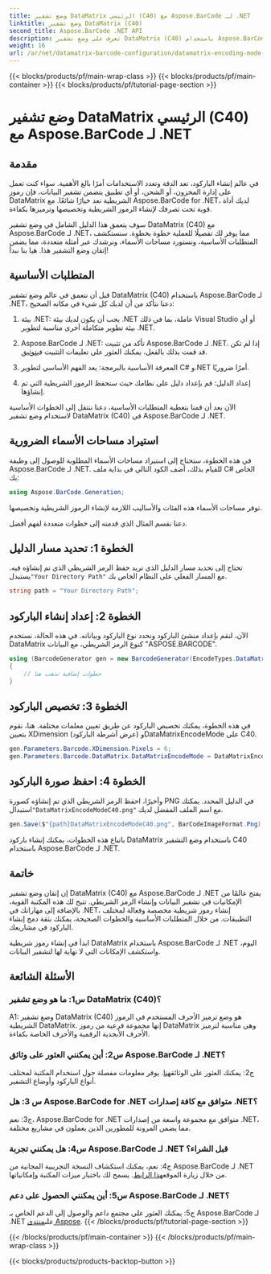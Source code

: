 ```yaml
---
title: وضع تشفير DataMatrix الرئيسي (C40) مع Aspose.BarCode لـ .NET
linktitle: وضع تشفير DataMatrix (C40)
second_title: Aspose.BarCode .NET API
description: تعرف على وضع تشفير DataMatrix (C40) باستخدام Aspose.BarCode لـ .NET. إنشاء رموز شريطية مخصصة بكفاءة. اكتشف الدليل التفصيلي.
weight: 16
url: /ar/net/datamatrix-barcode-configuration/datamatrix-encoding-mode-c40/
---
```


{{< blocks/products/pf/main-wrap-class >}}
{{< blocks/products/pf/main-container >}}
{{< blocks/products/pf/tutorial-page-section >}}

# وضع تشفير DataMatrix الرئيسي (C40) مع Aspose.BarCode لـ .NET

## مقدمة

في عالم إنشاء الباركود، تعد الدقة وتعدد الاستخدامات أمرًا بالغ الأهمية. سواء كنت تعمل على إدارة المخزون، أو الشحن، أو أي تطبيق يتضمن تشفير البيانات، فإن رموز DataMatrix الشريطية تعد خيارًا شائعًا. مع Aspose.BarCode for .NET، لديك أداة قوية تحت تصرفك لإنشاء الرموز الشريطية وتخصيصها وترميزها بكفاءة.

سوف يتعمق هذا الدليل الشامل في وضع تشفير DataMatrix (C40) مع Aspose.BarCode لـ .NET، مما يوفر لك تفصيلًا للعملية خطوة بخطوة. سنستكشف المتطلبات الأساسية، ونستورد مساحات الأسماء، ونرشدك عبر أمثلة متعددة، مما يضمن إتقان وضع التشفير هذا. هيا بنا نبدأ!

## المتطلبات الأساسية

قبل أن نتعمق في عالم وضع تشفير DataMatrix (C40) باستخدام Aspose.BarCode لـ .NET، دعنا نتأكد من أن لديك كل شيء في مكانه الصحيح:

1. بيئة .NET: يجب أن يكون لديك بيئة .NET عاملة، بما في ذلك Visual Studio أو أي بيئة تطوير متكاملة أخرى مناسبة لتطوير .NET.

2.  Aspose.BarCode لـ .NET: تأكد من تثبيت Aspose.BarCode لـ .NET. إذا لم تكن قد قمت بذلك بالفعل، يمكنك العثور على تعليمات التثبيت في[توثيق](https://reference.aspose.com/barcode/net/).

3. المعرفة الأساسية بالبرمجة: يعد الفهم الأساسي لتطوير C# و.NET أمرًا ضروريًا.

4. إعداد الدليل: قم بإعداد دليل على نظامك حيث ستحفظ الرموز الشريطية التي تم إنشاؤها.

الآن بعد أن قمنا بتغطية المتطلبات الأساسية، دعنا ننتقل إلى الخطوات الأساسية لاستخدام وضع تشفير DataMatrix (C40) في Aspose.BarCode لـ .NET.

## استيراد مساحات الأسماء الضرورية

في هذه الخطوة، ستحتاج إلى استيراد مساحات الأسماء المطلوبة للوصول إلى وظيفة Aspose.BarCode لـ .NET. للقيام بذلك، أضف الكود التالي في بداية ملف C# الخاص بك:

```csharp
using Aspose.BarCode.Generation;
```

توفر مساحات الأسماء هذه الفئات والأساليب اللازمة لإنشاء الرموز الشريطية وتخصيصها.

دعنا نقسم المثال الذي قدمته إلى خطوات متعددة لفهم أفضل.

## الخطوة 1: تحديد مسار الدليل

 تحتاج إلى تحديد مسار الدليل الذي تريد حفظ الرمز الشريطي الذي تم إنشاؤه فيه. يستبدل`"Your Directory Path"` مع المسار الفعلي على النظام الخاص بك.

```csharp
string path = "Your Directory Path";
```

## الخطوة 2: إعداد إنشاء الباركود

الآن، لنقم بإعداد منشئ الباركود ونحدد نوع الباركود وبياناته. في هذه الحالة، نستخدم DataMatrix كنوع الرمز الشريطي، مع البيانات "ASPOSE.BARCODE".

```csharp
using (BarcodeGenerator gen = new BarcodeGenerator(EncodeTypes.DataMatrix, "ASPOSE.BARCODE"))
{
    // خطوات إضافية تذهب هنا
}
```

## الخطوة 3: تخصيص الباركود

في هذه الخطوة، يمكنك تخصيص الباركود عن طريق تعيين معلمات مختلفة. هنا، نقوم بتعيين XDimension (عرض أشرطة الباركود) وDataMatrixEncodeMode على C40.

```csharp
gen.Parameters.Barcode.XDimension.Pixels = 6;
gen.Parameters.Barcode.DataMatrix.DataMatrixEncodeMode = DataMatrixEncodeMode.C40;
```

## الخطوة 4: احفظ صورة الباركود

 وأخيرًا، احفظ الرمز الشريطي الذي تم إنشاؤه كصورة PNG في الدليل المحدد. يمكنك استبدال`"DataMatrixEncodeModeC40.png"` مع اسم الملف المفضل لديك.

```csharp
gen.Save($"{path}DataMatrixEncodeModeC40.png", BarCodeImageFormat.Png);
```

باتباع هذه الخطوات، يمكنك إنشاء باركود DataMatrix باستخدام وضع التشفير C40 باستخدام Aspose.BarCode لـ .NET.

## خاتمة

إن إتقان وضع تشفير DataMatrix (C40) مع Aspose.BarCode لـ .NET يفتح عالمًا من الإمكانيات في تشفير البيانات وإنشاء الرمز الشريطي. تتيح لك هذه المكتبة القوية، بالإضافة إلى مهاراتك في .NET، إنشاء رموز شريطية مخصصة وفعالة لمختلف التطبيقات. من خلال المتطلبات الأساسية والخطوات الصحيحة، يمكنك بثقة دمج إنشاء الباركود في مشاريعك.

ابدأ في إنشاء رموز شريطية DataMatrix باستخدام Aspose.BarCode لـ .NET اليوم، واستكشف الإمكانات التي لا نهاية لها لتشفير البيانات.

## الأسئلة الشائعة

### س1: ما هو وضع تشفير DataMatrix (C40)؟

A1: وضع تشفير DataMatrix (C40) هو وضع ترميز الأحرف المستخدم في الرموز الشريطية DataMatrix. إنها مجموعة فرعية من رموز DataMatrix وهي مناسبة لترميز الأحرف الأبجدية الرقمية والأحرف الخاصة بكفاءة.

### س2: أين يمكنني العثور على وثائق Aspose.BarCode لـ .NET؟

 ج2: يمكنك العثور على الوثائق[هنا](https://reference.aspose.com/barcode/net/). يوفر معلومات مفصلة حول استخدام المكتبة لمختلف أنواع الباركود وأوضاع التشفير.

### س 3: هل Aspose.BarCode for .NET متوافق مع كافة إصدارات .NET؟

ج3: نعم، Aspose.BarCode for .NET متوافق مع مجموعة واسعة من إصدارات .NET، مما يضمن المرونة للمطورين الذين يعملون في مشاريع مختلفة.

### س4: هل يمكنني تجربة Aspose.BarCode لـ .NET قبل الشراء؟

 ج4: نعم، يمكنك استكشاف النسخة التجريبية المجانية من Aspose.BarCode لـ .NET من خلال زيارة الموقع[هذا الرابط](https://releases.aspose.com/). يسمح لك باختبار ميزات المكتبة وإمكانياتها.

### س5: أين يمكنني الحصول على دعم Aspose.BarCode لـ .NET؟

ج5: يمكنك العثور على مجتمع داعم والوصول إلى الدعم الخاص بـ Aspose.BarCode لـ .NET على[منتدى Aspose](https://forum.aspose.com/c/barcode/13).
{{< /blocks/products/pf/tutorial-page-section >}}

{{< /blocks/products/pf/main-container >}}
{{< /blocks/products/pf/main-wrap-class >}}

{{< blocks/products/products-backtop-button >}}
